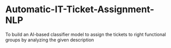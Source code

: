 # Automatic-IT-Ticket-Assignment-NLP
To build an AI-based classifier model to assign the tickets to right functional groups by analyzing the given description
